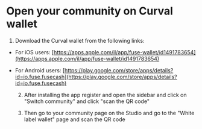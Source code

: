 # Open your community on Curval wallet

1. Download the Curval wallet from the following links:

- For iOS users: [https://apps.apple.com/il/app/fuse-wallet/id1491783654](https://apps.apple.com/il/app/fuse-wallet/id1491783654)
- For Android users: [https://play.google.com/store/apps/details?id=io.fuse.fusecash](https://play.google.com/store/apps/details?id=io.fuse.fusecash)

  2.  After installing the app register and open the sidebar and click on "Switch community" and click "scan the QR code"

  3.  Then go to your community page on the Studio and go to the "White label wallet" page and scan the QR code
